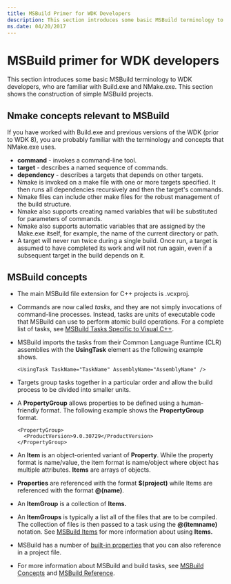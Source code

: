 ```yaml
---
title: MSBuild Primer for WDK Developers
description: This section introduces some basic MSBuild terminology to WDK developers, who are familiar with Build.exe and NMake.exe. This section shows the construction of simple MSBuild projects.
ms.date: 04/20/2017
---
```


# MSBuild primer for WDK developers


This section introduces some basic MSBuild terminology to WDK developers, who are familiar with Build.exe and NMake.exe. This section shows the construction of simple MSBuild projects.

## <span id="Nmake_concepts_relevant_to_MSBuild"></span><span id="nmake_concepts_relevant_to_msbuild"></span><span id="NMAKE_CONCEPTS_RELEVANT_TO_MSBUILD"></span>Nmake concepts relevant to MSBuild


If you have worked with Build.exe and previous versions of the WDK (prior to WDK 8), you are probably familiar with the terminology and concepts that NMake.exe uses.

-   **command** - invokes a command-line tool.
-   **target** - describes a named sequence of commands.
-   **dependency** - describes a targets that depends on other targets.
-   Nmake is invoked on a make file with one or more targets specified. It then runs all dependencies recursively and then the target's commands.
-   Nmake files can include other make files for the robust management of the build structure.
-   Nmake also supports creating named variables that will be substituted for parameters of commands.
-   Nmake also supports automatic variables that are assigned by the Make.exe itself, for example, the name of the current directory or path.
-   A target will never run twice during a single build. Once run, a target is assumed to have completed its work and will not run again, even if a subsequent target in the build depends on it.

## <span id="MSBuild_concepts_"></span><span id="msbuild_concepts_"></span><span id="MSBUILD_CONCEPTS_"></span>MSBuild concepts


-   The main MSBuild file extension for C++ projects is .vcxproj.
-   Commands are now called *tasks*, and they are not simply invocations of command-line processes. Instead, tasks are units of executable code that MSBuild can use to perform atomic build operations. For a complete list of tasks, see [MSBuild Tasks Specific to Visual C++](/visualstudio/msbuild/msbuild-tasks-specific-to-visual-cpp).
-   MSBuild imports the tasks from their Common Language Runtime (CLR) assemblies with the **UsingTask** element as the following example shows.
    ```
    <UsingTask TaskName="TaskName" AssemblyName="AssemblyName" />
    ```

-   Targets group tasks together in a particular order and allow the build process to be divided into smaller units.
-   A **PropertyGroup** allows properties to be defined using a human-friendly format. The following example shows the **PropertyGroup** format.
    ```
    <PropertyGroup>
      <ProductVersion>9.0.30729</ProductVersion>
    </PropertyGroup>
    ```

-   An **Item** is an object-oriented variant of **Property**. While the property format is name/value, the item format is name/object where object has multiple attributes. **Items** are arrays of objects.
-   **Properties** are referenced with the format **$(project)** while Items are referenced with the format **@(name)**.
-   An **ItemGroup** is a collection of **Items.**
-   An **ItemGroups** is typically a list all of the files that are to be compiled. The collection of files is then passed to a task using the **@(itemname)** notation. See [MSBuild Items](/visualstudio/msbuild/msbuild-items) for more information about using **Items.**
-   MSBuild has a number of [built-in properties](/visualstudio/msbuild/msbuild-reserved-and-well-known-properties) that you can also reference in a project file.
-   For more information about MSBuild and build tasks, see [MSBuild Concepts](/visualstudio/msbuild/msbuild-concepts) and [MSBuild Reference](/visualstudio/msbuild/msbuild-reference).

 

